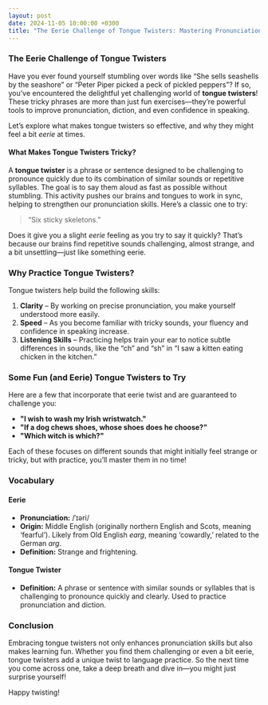 ```yaml
---
layout: post
date: 2024-11-05 10:00:00 +0300
title: "The Eerie Challenge of Tongue Twisters: Mastering Pronunciation through Fun"
---
```


### The Eerie Challenge of Tongue Twisters

Have you ever found yourself stumbling over words like “She sells seashells by the seashore” or “Peter Piper picked a peck of pickled peppers”? If so, you’ve encountered the delightful yet challenging world of **tongue twisters**! These tricky phrases are more than just fun exercises—they’re powerful tools to improve pronunciation, diction, and even confidence in speaking.

Let’s explore what makes tongue twisters so effective, and why they might feel a bit *eerie* at times.

#### What Makes Tongue Twisters Tricky?

A **tongue twister** is a phrase or sentence designed to be challenging to pronounce quickly due to its combination of similar sounds or repetitive syllables. The goal is to say them aloud as fast as possible without stumbling. This activity pushes our brains and tongues to work in sync, helping to strengthen our pronunciation skills. Here’s a classic one to try:

> “Six sticky skeletons.”

Does it give you a slight *eerie* feeling as you try to say it quickly? That’s because our brains find repetitive sounds challenging, almost strange, and a bit unsettling—just like something eerie. 

### Why Practice Tongue Twisters?

Tongue twisters help build the following skills:

1. **Clarity** – By working on precise pronunciation, you make yourself understood more easily.
2. **Speed** – As you become familiar with tricky sounds, your fluency and confidence in speaking increase.
3. **Listening Skills** – Practicing helps train your ear to notice subtle differences in sounds, like the “ch” and “sh” in “I saw a kitten eating chicken in the kitchen.”

### Some Fun (and Eerie) Tongue Twisters to Try

Here are a few that incorporate that eerie twist and are guaranteed to challenge you:

- **"I wish to wash my Irish wristwatch."**
- **"If a dog chews shoes, whose shoes does he choose?"**
- **"Which witch is which?"**

Each of these focuses on different sounds that might initially feel strange or tricky, but with practice, you’ll master them in no time!

### Vocabulary

#### Eerie
- **Pronunciation:** /ˈɪəri/
- **Origin:** Middle English (originally northern English and Scots, meaning ‘fearful’). Likely from Old English *earg*, meaning ‘cowardly,’ related to the German *arg*.
- **Definition:** Strange and frightening.

#### Tongue Twister
- **Definition:** A phrase or sentence with similar sounds or syllables that is challenging to pronounce quickly and clearly. Used to practice pronunciation and diction.

### Conclusion

Embracing tongue twisters not only enhances pronunciation skills but also makes learning fun. Whether you find them challenging or even a bit eerie, tongue twisters add a unique twist to language practice. So the next time you come across one, take a deep breath and dive in—you might just surprise yourself!

Happy twisting!
